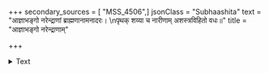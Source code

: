 +++
secondary_sources = [ "MSS_4506",]
jsonClass = "Subhaashita"
text = "आज्ञाभङ्गो नरेन्द्राणां ब्राह्मणानामनादरः।  \nपृथक् शय्या च नारीणाम् अशस्त्रविहितो वधः॥"
title = "आज्ञाभङ्गो नरेन्द्राणाम्"

+++

<details><summary>Text</summary>

आज्ञाभङ्गो नरेन्द्राणां ब्राह्मणानामनादरः।  
पृथक् शय्या च नारीणाम् अशस्त्रविहितो वधः॥
</details>
